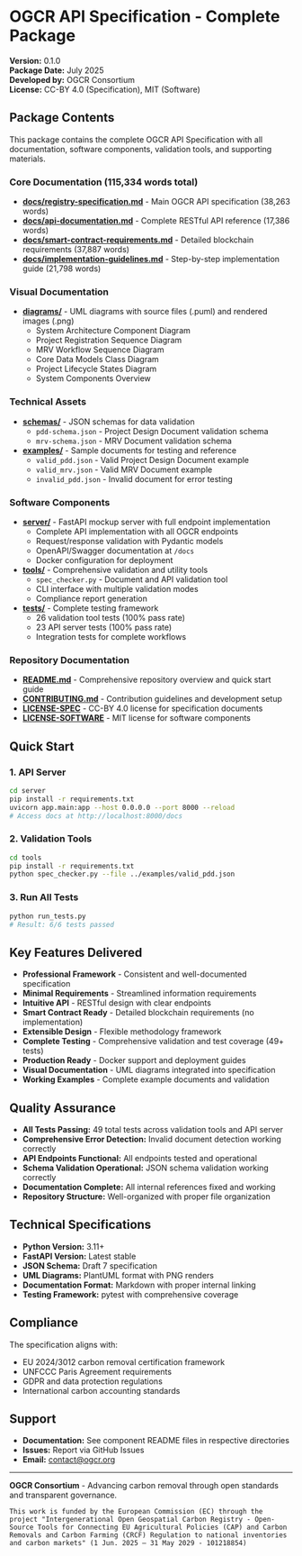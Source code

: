 # OGCR API Specification - Complete Package

**Version:** 0.1.0  
**Package Date:** July 2025  
**Developed by:** OGCR Consortium  
**License:** CC-BY 4.0 (Specification), MIT (Software)

## Package Contents

This package contains the complete OGCR API Specification with all documentation, software components, validation tools, and supporting materials.

### Core Documentation (115,334 words total)
- **[docs/registry-specification.md](docs/registry-specification.md)** - Main OGCR API specification (38,263 words)
- **[docs/api-documentation.md](docs/api-documentation.md)** - Complete RESTful API reference (17,386 words)
- **[docs/smart-contract-requirements.md](docs/smart-contract-requirements.md)** - Detailed blockchain requirements (37,887 words)
- **[docs/implementation-guidelines.md](docs/implementation-guidelines.md)** - Step-by-step implementation guide (21,798 words)

### Visual Documentation
- **[diagrams/](diagrams/)** - UML diagrams with source files (.puml) and rendered images (.png)
  - System Architecture Component Diagram
  - Project Registration Sequence Diagram
  - MRV Workflow Sequence Diagram
  - Core Data Models Class Diagram
  - Project Lifecycle States Diagram
  - System Components Overview

### Technical Assets
- **[schemas/](schemas/)** - JSON schemas for data validation
  - `pdd-schema.json` - Project Design Document validation schema
  - `mrv-schema.json` - MRV Document validation schema
- **[examples/](examples/)** - Sample documents for testing and reference
  - `valid_pdd.json` - Valid Project Design Document example
  - `valid_mrv.json` - Valid MRV Document example
  - `invalid_pdd.json` - Invalid document for error testing

### Software Components
- **[server/](server/)** - FastAPI mockup server with full endpoint implementation
  - Complete API implementation with all OGCR endpoints
  - Request/response validation with Pydantic models
  - OpenAPI/Swagger documentation at `/docs`
  - Docker configuration for deployment
- **[tools/](tools/)** - Comprehensive validation and utility tools
  - `spec_checker.py` - Document and API validation tool
  - CLI interface with multiple validation modes
  - Compliance report generation
- **[tests/](tests/)** - Complete testing framework
  - 26 validation tool tests (100% pass rate)
  - 23 API server tests (100% pass rate)
  - Integration tests for complete workflows

### Repository Documentation
- **[README.md](README.md)** - Comprehensive repository overview and quick start guide
- **[CONTRIBUTING.md](CONTRIBUTING.md)** - Contribution guidelines and development setup
- **[LICENSE-SPEC](LICENSE-SPEC)** - CC-BY 4.0 license for specification documents
- **[LICENSE-SOFTWARE](LICENSE-SOFTWARE)** - MIT license for software components

## Quick Start

### 1. API Server
```bash
cd server
pip install -r requirements.txt
uvicorn app.main:app --host 0.0.0.0 --port 8000 --reload
# Access docs at http://localhost:8000/docs
```

### 2. Validation Tools
```bash
cd tools
pip install -r requirements.txt
python spec_checker.py --file ../examples/valid_pdd.json
```

### 3. Run All Tests
```bash
python run_tests.py
# Result: 6/6 tests passed
```

## Key Features Delivered

- **Professional Framework** - Consistent and well-documented specification  
- **Minimal Requirements** - Streamlined information requirements  
- **Intuitive API** - RESTful design with clear endpoints  
- **Smart Contract Ready** - Detailed blockchain requirements (no implementation)  
- **Extensible Design** - Flexible methodology framework  
- **Complete Testing** - Comprehensive validation and test coverage (49+ tests)  
- **Production Ready** - Docker support and deployment guides  
- **Visual Documentation** - UML diagrams integrated into specification  
- **Working Examples** - Complete example documents and validation  

## Quality Assurance

- **All Tests Passing:** 49 total tests across validation tools and API server
- **Comprehensive Error Detection:** Invalid document detection working correctly
- **API Endpoints Functional:** All endpoints tested and operational
- **Schema Validation Operational:** JSON schema validation working correctly
- **Documentation Complete:** All internal references fixed and working
- **Repository Structure:** Well-organized with proper file organization

## Technical Specifications

- **Python Version:** 3.11+
- **FastAPI Version:** Latest stable
- **JSON Schema:** Draft 7 specification
- **UML Diagrams:** PlantUML format with PNG renders
- **Documentation Format:** Markdown with proper internal linking
- **Testing Framework:** pytest with comprehensive coverage

## Compliance

The specification aligns with:
- EU 2024/3012 carbon removal certification framework
- UNFCCC Paris Agreement requirements
- GDPR and data protection regulations
- International carbon accounting standards

## Support

- **Documentation:** See component README files in respective directories
- **Issues:** Report via GitHub Issues
- **Email:** contact@ogcr.org

---

**OGCR Consortium** - Advancing carbon removal through open standards and transparent governance.

`This work is funded by the European Commission (EC) through the project "Intergenerational Open Geospatial Carbon Registry - Open-Source Tools for Connecting EU Agricultural Policies (CAP) and Carbon Removals and Carbon Farming (CRCF) Regulation to national inventories and carbon markets" (1 Jun. 2025 – 31 May 2029 - 101218854)`
